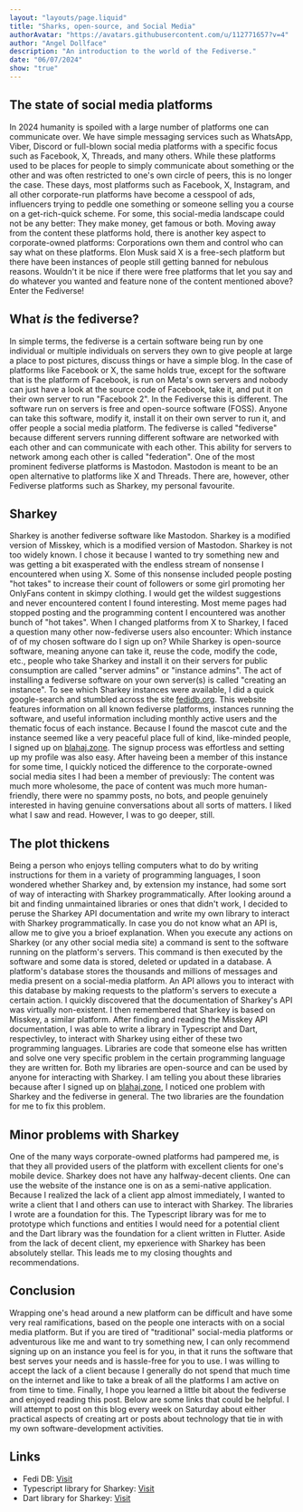 ```yaml
---
layout: "layouts/page.liquid"
title: "Sharks, open-source, and Social Media"
authorAvatar: "https://avatars.githubusercontent.com/u/112771657?v=4"
author: "Angel Dollface"
description: "An introduction to the world of the Fediverse."
date: "06/07/2024"
show: "true"
---
```


## The state of social media platforms

In 2024 humanity is spoiled with a large number of platforms one can communicate over. We have simple messaging services such as WhatsApp, Viber, Discord or full-blown social media platforms with a specific focus such as Facebook, X, Threads, and many others. While these platforms used to be places for people to simply communicate about something or the other and was often restricted to one's own circle of peers, this is no longer the case. These days, most platforms such as Facebook, X, Instagram, and all other corporate-run platforms have become a cesspool of ads, influencers trying to peddle one something or someone selling you a course on a get-rich-quick scheme. For some, this social-media landscape could not be any better: They make money, get famous or both. Moving away from the content these platforms hold, there is another key aspect to corporate-owned platforms: Corporations own them and control who can say what on these platforms. Elon Musk said  X is a free-sech platform but there have been instances of people still getting banned for nebulous reasons. Wouldn't it be nice if there were free platforms that let you say and do whatever you wanted and feature none of the content mentioned above? Enter the Fediverse!

## What *is* the fediverse?

In simple terms, the fediverse is a certain software being run by one individual or multiple individuals on servers they own to give people at large a place to post pictures, discuss things or have a simple blog. In the case of platforms like Facebook or X, the same holds true, except for the software that is the platform of Facebook, is run on Meta's own servers and nobody can just have a look at the source code of Facebook, take it, and put it on their own server to run "Facebook 2". In the Fediverse this is different. The software run on servers is free and open-source software (FOSS). Anyone can take this software, modify it, install it on their own server to run it, and offer people a social media platform. The fediverse is called "fediverse" because different servers running different software are networked with each other and can communicate with each other. This ability for servers to network among each other is called "federation". One of the most prominent fediverse platforms is Mastodon. Mastodon is meant to be an open alternative to platforms like X and Threads. There are, however, other Fediverse platforms such as Sharkey, my personal favourite.

## Sharkey

Sharkey is another fediverse software like Mastodon. Sharkey is a modified version of Misskey, which is a modified version of Mastodon. Sharkey is not too widely known. I chose it because I wanted to try something new and was getting a bit exasperated with the endless stream of nonsense I encountered when using X. Some of this nonsense included people posting "hot takes" to increase their count of followers or some girl promoting her OnlyFans content in skimpy clothing. I would get the wildest suggestions and never encountered content I found interesting. Most meme pages had stopped posting and the programming content I encountered was another bunch of "hot takes". When I changed platforms from X to Sharkey, I faced a question many other now-fediverse users also encounter: Which instance of of my chosen software do I sign up on? While Sharkey is open-source software, meaning anyone can take it, reuse the code, modify the code, etc., people who take Sharkey and install it on their servers for public consumption are called "server admins" or "instance admins". The act of installing a fediverse software on your own server(s) is called "creating an instance". To see which Sharkey instances were available, I did a quick google-search and stumbled across the site [fedidb.org](https://fedidb.org). This website features information on all known fediverse platforms, instances running the software, and useful information including monthly active users and the thematic focus of each instance. Because I found the mascot cute and the instance seemed like a very peaceful place full of kind, like-minded people, I signed up on [blahaj.zone](https://blahaj.zone). The signup process was effortless and setting up my profile was also easy. After haveing been a member of this instance for some time, I quickly noticed the difference to the corporate-owned social media sites I had been a member of previously: The content was much more wholesome, the pace of content was much more human-friendly, there were no spammy posts, no bots, and people genuinely interested in having genuine conversations about all sorts of matters. I liked what I saw and read. However, I was to go deeper, still.

## The plot thickens

Being a person who enjoys telling computers what to do by writing instructions for them in a variety of programming languages, I soon wondered whether Sharkey and, by extension my instance, had some sort of way of interacting with Sharkey programmatically. After looking around a bit and finding unmaintained libraries or ones that didn't work, I decided to peruse the Sharkey API documentation and write my own library to interact with Sharkey programmatically. In case you do not know what an API is, allow me to give you a brioef explanation. When you execute any actions on Sharkey (or any other social media site) a command is sent to the software running on the platform's servers. This command is then executed by the software and some data is stored, deleted or updated in a database. A platform's database stores the thousands and millions of messages and media present on a social-media platform. An API allows you to interact with this database by making requests to the platform's servers to execute a certain action. I quickly discovered that the documentation of Sharkey's API was virtually non-existent. I then remembered that Sharkey is based on Misskey, a similar platform. After finding and reading the Misskey API documentation, I was able to write a library in Typescript and Dart, respectivley, to interact with Sharkey using either of these two programming languages. Libraries are code that someone else has written and solve one very specific problem in the certain programming language they are written for. Both my libraries are open-source and can be used by anyone for interacting with Sharkey. I am telling you about these libraries because after I signed up on [blahaj.zone](https://blahaj.zone), I noticed one problem with Sharkey and the fediverse in general. The two libraries are the foundation for me to fix this problem.

## Minor problems with Sharkey

One of the many ways corporate-owned platforms had pampered me, is that they all provided users of the platform with excellent clients for one's mobile device. Sharkey does not have any halfway-decent clients. One can use the website of the instance one is on as a semi-native application. Because I realized the lack of a client app almost immediately, I wanted to write a client that I and others can use to interact with Sharkey. The libraries I wrote are a foundation for this. The Typescript library was for me to prototype which functions and entities I would need for a potential client and the Dart library was the foundation for a client written in Flutter. Aside from the lack of decent client, my epxerience with Sharkey has been absolutely stellar. This leads me to my closing thoughts and recommendations.

## Conclusion

Wrapping one's head around a new platform can be difficult and have some very real ramifications, based on the people one interacts with on a social media platform. But if you are tired of "traditional" social-media platforms or adventurous like me and want to try something new, I can only recommend signing up on an instance you feel is for you, in that it runs the software that best serves your needs and is hassle-free for you to use. I was willing to accept the lack of a client because I generally do not spend that much time on the internet and like to take a break of all the platforms I am active on from time to time. Finally, I hope you learned a little bit about the fediverse and enjoyed reading this post. Below are some links that could be helpful. I will attempt to post on this blog every week on Saturday about either practical aspects of creating art or posts about technology that tie in with my own software-development activities.

## Links

- Fedi DB: [Visit](https://fedidb.org)
- Typescript library for Sharkey: [Visit](https://github.com/angeldollface/sharkey.ts)
- Dart library for Sharkey: [Visit](https://github.com/angeldollface/sharkey.dart)
